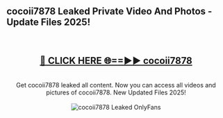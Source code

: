 <h2>cocoii7878 Leaked Private Video And Photos - Update Files 2025!</h2>
<br>
<div align="center">
<h2><a href="https://top-ai-tools.click/QrbHav" rel="nofollow">🔴 CLICK HERE 🌐==►► cocoii7878</a></h2>
<br>
Get cocoii7878 leaked all content. Now you can access all videos and pictures of cocoii7878. New Updated Files 2025!
<br>
<br>
<a href="https://top-ai-tools.click/QrbHav" rel="nofollow" data-target="animated-image.originalLink"><img src="https://i.ibb.co.com/WyWwxjT/player-gif2.gif" alt="cocoii7878 Leaked  OnlyFans" style="max-width: 100%; display: inline-block;" data-target="animated-image.originalImage"></a>
</div>
<br>